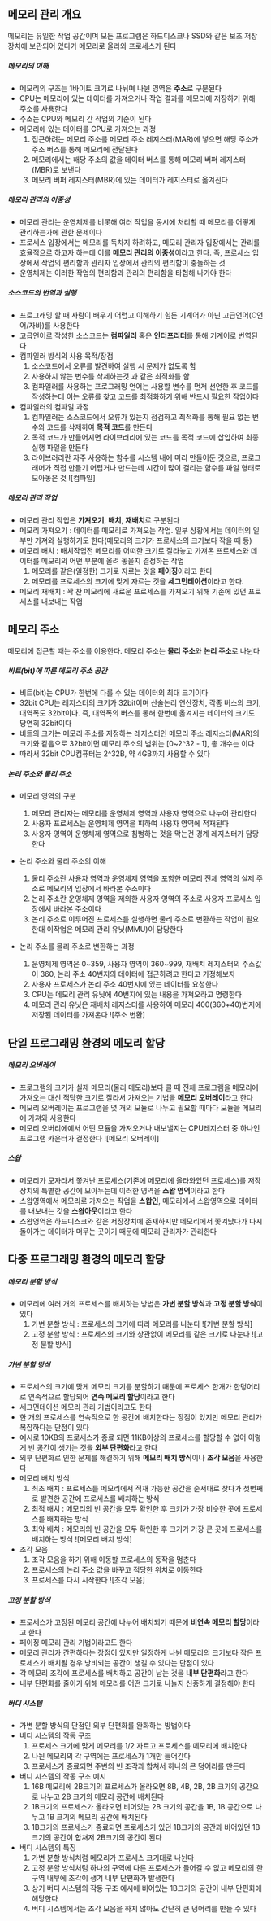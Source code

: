 ## 메모리 관리 개요
메모리는 유일한 작업 공간이며 모든 프로그램은 하드디스크나 SSD와 같은 보조 저장장치에 보관되어 있다가 메모리로 올라와 프로세스가 된다

##### 메모리의 이해
- 메모리의 구조는 1바이트 크기로 나뉘며 나뉜 영역은 **주소**로 구분된다
- CPU는 메모리에 있는 데이터를 가져오거나 작업 결과를 메모리에 저장하기 위해 주소를 사용한다
- 주소는 CPU와 메모리 간 작업의 기준이 된다
- 메모리에 있는 데이터를 CPU로 가져오는 과정
  1) 접근하려는 메모리 주소를 메모리 주소 레지스터(MAR)에 넣으면 해당 주소가 주소 버스를 통해 메모리에 전달된다
  2) 메모리에서는 해당 주소의 값을 데이터 버스를 통해 메모리 버퍼 레지스터(MBR)로 보낸다
  3) 메모리 버퍼 레지스터(MBR)에 있는 데이터가 레지스터로 옮겨진다

##### 메모리 관리의 이중성
- 메모리 관리는 운영체제를 비롯해 여러 작업을 동시에 처리할 때 메모리를 어떻게 관리하는가에 관한 문제이다
- 프로세스 입장에서는 메모리를 독차지 하려하고, 메모리 관리자 입장에서는 관리를 효율적으로 하고자 하는데 이를 **메모리 관리의 이중성**이라고 한다. 즉, 프로세스 입장에서 작업의 편리함과 관리자 입장에서 관리의 편리함이 충돌하는 것
- 운영체제는 이러한 작업의 편리함과 관리의 편리함을 타협해 나가야 한다

##### 소스코드의 번역과 실행
- 프로그래밍 할 때 사람이 배우기 어렵고 이해하기 힘든 기계어가 아닌 고급언어(C언어/자바)를 사용한다
- 고급언어로 작성한 소스코드는 **컴파일러** 혹은 **인터프리터**를 통해 기계어로 번역된다
- 컴파일러 방식의 사용 목적/장점
  1) 소스코드에서 오류를 발견하여 실행 시 문제가 없도록 함
  2) 사용하지 않는 변수를 삭제하는것 과 같은 최적화를 함
  3) 컴파일러를 사용하는 프로그래밍 언어는 사용할 변수를 먼저 선언한 후 코드를 작성하는데 이는 오류를 찾고 코드를 최적화하기 위해 반드시 필요한 작업이다
- 컴파일러의 컴파일 과정
  1) 컴파일러는 소스코드에서 오류가 있는지 점검하고 최적화를 통해 필요 없는 변수와 코드를 삭제하여 **목적 코드**를 만든다
  2) 목적 코드가 만들어지면 라이브러리에 있는 코드를 목적 코드에 삽입하여 최종 실행 파일을 만든다
  3) 라이브러리란 자주 사용하는 함수를 시스템 내에 미리 만들어둔 것으로, 프로그래머가 직접 만들기 어렵거나 만드는데 시간이 많이 걸리는 함수를 파일 형태로 모아놓은 것
![컴파일]

##### 메모리 관리 작업
- 메모리 관리 작업은 **가져오기**, **배치**, **재배치**로 구분된다
- 메모리 가져오기 : 데이터를 메모리로 가져오는 작업. 일부 상황에서는 데이터의 일부만 가져와 실행하기도 한다(메모리의 크기가 프로세스의 크기보다 작을 때 등)
- 메모리 배치 : 배치작업전 메모리를 어떠한 크기로 잘라놓고 가져온 프로세스와 데이터를 메모리의 어떤 부분에 올려 놓을지  결정하는 작업
  1) 메모리를 같은(일정한) 크기로 자르는 것을 **페이징**이라고 한다
  2) 메모리를 프로세스의 크기에 맞게 자르는 것을 **세그먼테이션**이라고 한다.
- 메모리 재배치 : 꽉 찬 메모리에 새로운 프로세스를 가져오기 위해 기존에 있던 프로세스를 내보내는 작업

## 메모리 주소
메모리에 접근할 때는 주소를 이용한다. 메모리 주소는 **물리 주소**와 **논리 주소**로 나뉜다

##### 비트(bit)에 따른 메모리 주소 공간
- 비트(bit)는 CPU가 한번에 다룰 수 있는 데이터의 최대 크기이다
- 32bit CPU는 레지스터의 크기가 32bit이며 산술논리 연산장치, 각종 버스의 크기, 대역폭도 32bit이다. 즉, 대역폭의 버스를 통해 한번에 옮겨지는 데이터의 크기도 당연히 32bit이다
- 비트의 크기는 메모리 주소를 지정하는 레지스터인 메모리 주소 레지스터(MAR)의 크기와 같음으로 32bit이면 메모리 주소의 범위는 [0~2^32 - 1], 총 개수는 이다
- 따라서 32bit CPU컴퓨터는 2^32B, 약 4GB까지 사용할 수 있다

##### 논리 주소와 물리 주소
- 메모리 영역의 구분
  1) 메모리 관리자는 메모리를 운영체제 영역과 사용자 영역으로 나누어 관리한다
  2) 사용자 프로세스는 운영체제 영역을 피하여 사용자 영역에 적재된다
  3) 사용자 영역이 운영체제 영역으로 침범하는 것을 막는건 경계 레지스터가 담당한다

- 논리 주소와 물리 주소의 이해
  1) 물리 주소란 사용자 영역과 운영체제 영역을 포함한 메모리 전체 영역의 실제 주소로 메모리의 입장에서 바라본 주소이다
  2) 논리 주소란 운영체제 영역을 제외한 사용자 영역의 주소로 사용자 프로세스 입장에서 바라본 주소이다
  3) 논리 주소로 이루어진 프로세스를 실행하면 물리 주소로 변환하는 작업이 필요한대 이작업은 메모리 관리 유닛(MMU)이 담당한다

- 논리 주소를 물리 주소로 변환하는 과정
  1) 운영체제 영역은 0~359, 사용자 영역이 360~999, 재배치 레지스터의 주소값이 360, 논리 주소 40번지의 데이터에 접근하려고 한다고 가정해보자
  2) 사용자 프로세스가 논리 주소 40번지에 있는 데이터를 요청한다
  3) CPU는 메모리 관리 유닛에 40번지에 있는 내용을 가져오라고 명령한다
  4) 메모리 관리 유닛은 재배치 레지스터를 사용하여 메모리 400(360+40)번지에 저장된 데이터를 가져온다
![주소 변환]

## 단일 프로그래밍 환경의 메모리 할당

##### 메모리 오버레이
- 프로그램의 크기가 실제 메모리(물리 메모리)보다 클 때 전체 프로그램을 메모리에 가져오는 대신 적당한 크기로 잘라서 가져오는 기법을 **메모리 오버레이**라고 한다
- 메모리 오버레이는 프로그램을 몇 개의 모듈로 나누고 필요할 때마다 모듈을 메모리에 가져와 사용한다
- 메모리 오버리에에서 어떤 모듈을 가져오거나 내보낼지는 CPU레지스터 중 하나인 프로그램 카운터가 결정한다
![메모리 오버레이]

##### 스왑
- 메모리가 모자라서 쫗겨난 프로세스(기존에 메모리에 올라와있던 프로세스)를 저장장치의 특별한 공간에 모아두는데 이러한 영역을 **스왑 영역**이라고 한다
- 스왑영역에서 메모리로 가져오는 작업을 **스왑인**, 메모리에서 스왑영역으로 데이터를 내보내는 것을 **스왑아웃**이라고 한다
- 스왑영역은 하드디스크와 같은 저장장치에 존재하지만 메모리에서 쫓겨났다가 다시 돌아가는 데이터가 머무는 곳이기 때문에 메모리 관리자가 관리한다

## 다중 프로그래밍 환경의 메모리 할당

##### 메모리 분할 방식
- 메모리에 여러 개의 프로세스를 배치하는 방법은 **가변 분할 방식**과 **고정 분할 방식**이 있다
  1) 가변 분할 방식 : 프로세스의 크기에 따라 메모리를 나눈다
  ![가변 분할 방식]
  2) 고정 분할 방식 : 프로세스의 크기와 상관없이 메모리를 같은 크기로 나눈다
  ![고정 분할 방식]

##### 가변 분할 방식
- 프로세스의 크기에 맞게 메모리 크기를 분할하기 때문에 프로세스 한개가 한덩어리로 연속적으로 할당되어 **연속 메모리 할당**이라고 한다
- 세그먼테이션 메모리 관리 기법이라고도 한다
- 한 개의 프로세스를 연속적으로 한 공간에 배치한다는 장점이 있지만 메모리 관리가 복잡하다는 단점이 있다
- 예시로 10KB의 프로세스가 종료 되면 11KB이상의 프로세스를 할당할 수 없어 이렇게 빈 공간이 생기는 것을 **외부 단편화**라고 한다
- 외부 단편화로 인한 문제를 해결하기 위해 **메모리 배치 방식**이나 **조각 모음**을 사용한다
- 메모리 배치 방식
  1) 최초 배치 : 프로세스를 메모리에서 적재 가능한 공간을 순서대로 찾다가 첫번째로 발견한 공간에 프로세스를 배치하는 방식
  2) 최적 배치 : 메모리의 빈 공간을 모두 확인한 후 크키가 가장 비슷한 곳에 프로세스를 배치하는 방식
  3) 최악 배치 : 메모리의 빈 공간을 모두 확인한 후 크기가 가장 큰 곳에 프로세스를 배치하는 방식
![메모리 배치 방식]
- 조각 모음
  1) 조각 모음을 하기 위해 이동할 프로세스의 동작을 멈춘다
  2) 프로세스의 논리 주소 값을 바꾸고 적당한 위치로 이동한다
  3) 프로세스를 다시 시작한다
![조각 모음]

##### 고정 분할 방식
- 프로세스가 고정된 메모리 공간에 나누어 배치되기 때문에 **비연속 메모리 할당**이라고 한다
- 페이징 메모리 관리 기법이라고도 한다
- 메모리 관리가 간편하다는 장점이 있지만 일정하게 나뉜 메모리의 크기보다 작은 프로세스가 배치될 경우 낭비되는 공간이 생길 수 있다는 단점이 있다
- 각 메모리 조각에 프로세스를 배치하고 공간이 남는 것을 **내부 단편화**라고 한다
- 내부 단편화를 줄이기 위해 메모리를 어떤 크기로 나눌지 신중하게 결정해야 한다

##### 버디 시스템
- 가변 분할 방식의 단점인 외부 단편화를 완화하는 방법이다
- 버디 시스템의 작동 구조
  1) 프로세스 크기에 맞게 메모리를 1/2 자르고 프로세스를 메모리에 배치한다
  2) 나뉜 메모리의 각 구역에는 프로세스가 1개만 들어간다
  3) 프로세스가 종료되면 주변의 빈 조각과 합쳐서 하나의 큰 덩어리를 만든다
- 버디 시스템의 작동 구조 예시
  1) 16B 메모리에 2B크기의 프로세스가 올라오면 8B, 4B, 2B, 2B 크기의 공간으로 나누고  2B 크기의 메모리 공간에 배치된다
  2) 1B크기의 프로세스가 올라오면 비어있는 2B 크기의 공간을 1B, 1B 공간으로 나누고 1B 크기의 메모리 공간에 배치된다
  3) 1B크기의 프로세스가 종료되면 프로세스가 있던 1B크기의 공간과 비어있던 1B크기의 공간이 합쳐저 2B크기의 공간이 된다
- 버디 시스템의 특징
  1) 가변 분할 방식처럼 메모리가 프로세스 크기대로 나뉜다
  2) 고정 분할 방식처럼 하나의 구역에 다른 프로세스가 들어갈 수 없고 메모리의 한 구역 내부에 조각이 생겨 내부 단편화가 발생한다
  3) 상기 버디 시스템의 작동 구조 예시에 비어있는 1B크기의 공간이 내부 단편화에 해당한다
  4) 버디 시스템에서는 조각 모음을 하지 않아도 간단히 큰 덩어리를 만들 수 있다
